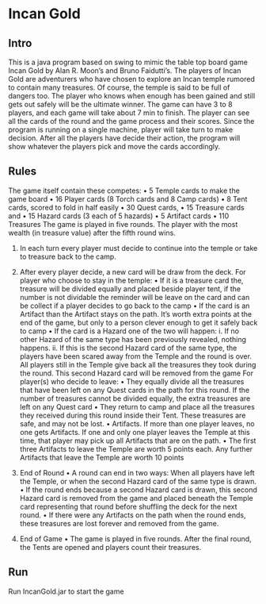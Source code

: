 # Incan Gold
## Intro
This is a java program based on swing to mimic the table top board game Incan Gold by Alan R. Moon’s and Bruno Faidutti’s. The players of Incan Gold are adventurers who have chosen to explore an Incan temple rumored to contain many treasures. Of course, the temple is said to be full of dangers too. The player who knows when enough has been gained and still gets out safely will be the ultimate winner. The game can have 3 to 8 players, and each game will take about 7 min to finish. The player can see all the cards of the round and the game process and their scores. Since the program is running on a single machine, player will take turn to make decision. After all the players have decide their action, the program will show whatever the players pick and move the cards accordingly.

## Rules
The game itself contain these competes:
•	5 Temple cards to make the game board 
•	16 Player cards (8 Torch cards and 8 Camp cards) 
•	8 Tent cards, scored to fold in half easily 
•	30 Quest cards, 
•	15 Treasure cards and 
•	15 Hazard cards (3 each of 5 hazards) 
•	5 Artifact cards 
•	110 Treasures
The game is played in five rounds. The player with the most wealth (in treasure value) after the fifth round wins. 
1.	In each turn every player must decide to continue into the temple or take to treasure back to the camp. 
2.	After every player decide, a new card will be draw from the deck. 
For player who choose to stay in the temple:
•	If it is a treasure card the, treasure will be divided equally and placed beside player tent, if the number is not dividable the reminder will be leave on the card and can be collect if a player decides to go back to the camp
•	If the card is an Artifact than the Artifact stays on the path. It’s worth extra points at the end of the game, but only to a person clever enough to get it safely back to camp
•	If the card is a Hazard one of the two will happen:
i.	 If no other Hazard of the same type has been previously revealed, nothing happens.
ii.	If this is the second Hazard card of the same type, the players have been scared away from the Temple and the round is over. All players still in the Temple give back all the treasures they took during the round. This second Hazard card will be removed from the game
For player(s) who decide to leave:
•	They equally divide all the treasures that have been left on any Quest cards in the path for this round. If the number of treasures cannot be divided equally, the extra treasures are left on any Quest card
•	They return to camp and place all the treasures they received during this round inside their Tent. These treasures are safe, and may not be lost.
•	Artifacts. If more than one player leaves, no one gets Artifacts. If one and only one player leaves the Temple at this time, that player may pick up all Artifacts that are on the path.
•	The first three Artifacts to leave the Temple are worth 5 points each. Any further Artifacts that leave the Temple are worth 10 points

3.	End of Round
•	A round can end in two ways: When all players have left the Temple, or when the second Hazard card of the same type is drawn. 
•	If the round ends because a second Hazard card is drawn, this second Hazard card is removed from the game and placed beneath the Temple card representing that round before shuffling the deck for the next round.
•	If there were any Artifacts on the path when the round ends, these treasures are lost forever and removed from the game.
4.	End of Game
•	The game is played in five rounds. After the final round, the Tents are opened and players count their treasures.

## Run
Run IncanGold.jar to start the game
